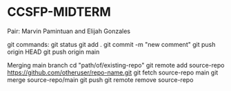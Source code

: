 # CCSFP-MIDTERM
Pair: Marvin Pamintuan and Elijah Gonzales

git commands:
git status
git add .
git commit -m "new comment"
git push origin HEAD
git push origin main

Merging main branch
cd "path/of/existing-repo"
git remote add source-repo https://github.com/otheruser/repo-name.git
git fetch source-repo main
git merge source-repo/main 
git push
git remote remove source-repo
